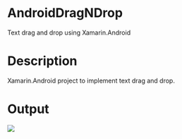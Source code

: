 # AndroidDragNDrop
Text drag and drop using Xamarin.Android

# Description
Xamarin.Android project to implement text drag and drop.

# Output
![](dragndrop.gif)
